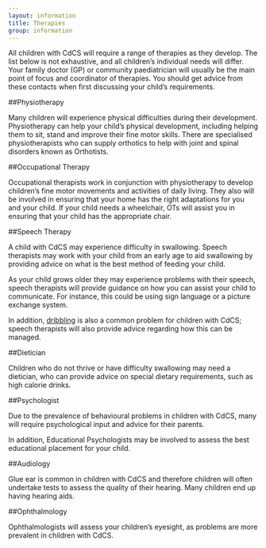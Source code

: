 ```yaml
---
layout: information
title: Therapies
group: information
---
```


All children with CdCS will require a range of therapies as they develop. The list below is not exhaustive, and all children’s individual needs will differ. Your family doctor (GP) or community paediatrician will usually be the main point of focus and coordinator of therapies. You should get advice from these contacts when first discussing your child’s requirements.
 
##Physiotherapy
 
Many children will experience physical difficulties during their development. Physiotherapy can help your child’s physical development, including helping them to sit, stand and improve their fine motor skills. There are specialised physiotherapists who can supply orthotics to help with joint and spinal disorders known as Orthotists.
 
##Occupational Therapy
 
Occupational therapists work in conjunction with physiotherapy to develop children’s fine motor movements and activities of daily living. They also will be involved in ensuring that your home has the right adaptations for you and your child. If your child needs a wheelchair, OTs will assist you in ensuring that your child has the appropriate chair.
 
##Speech Therapy
 
A child with CdCS may experience difficulty in swallowing. Speech therapists may work with your child from an early age to aid swallowing by providing advice on what is the best method of feeding your child. 

As your child grows older they may experience problems with their speech, speech therapists will provide guidance on how you can assist your child to communicate. For instance, this could be using sign language or a picture exchange system.  

In addition, [dribbling](/information/problems/dribbling.html) is also a common problem for children with CdCS; speech therapists will also provide advice regarding how this can be managed.
 
##Dietician
 
Children who do not thrive or have difficulty swallowing may need a dietician, who can provide advice on special dietary requirements, such as high calorie drinks.
 
##Psychologist
 
Due to the prevalence of behavioural problems in children with CdCS, many will require psychological input and advice for their parents. 

In addition, Educational Psychologists may be involved to assess the best educational placement for your child.
 
##Audiology
 
Glue ear is common in children with CdCS and therefore children will often undertake tests to assess the quality of their hearing. Many children end up having hearing aids.

##Ophthalmology

Ophthalmologists will assess your children’s eyesight, as problems are more prevalent in children with CdCS.